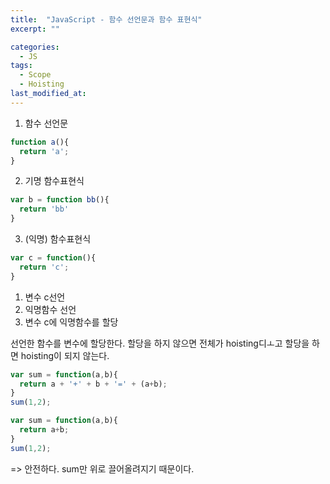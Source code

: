 ```yaml
---
title:  "JavaScript - 함수 선언문과 함수 표현식"
excerpt: ""

categories:
  - JS
tags:
  - Scope
  - Hoisting
last_modified_at: 
---
```


1. 함수 선언문

```js
function a(){
  return 'a';
}
```

2. 기명 함수표현식 

```js
var b = function bb(){
  return 'bb'
}
```

3. (익명) 함수표현식

```js
var c = function(){
  return 'c';
}
```

  1. 변수 c선언
  2. 익명함수 선언
  3. 변수 c에 익명함수를 할당
  
  선언한 함수를 변수에 할당한다. 할당을 하지 않으면 전체가 hoisting디ㅗ고 할당을 하면 hoisting이 되지 않는다.
  
  
```js
var sum = function(a,b){
  return a + '+' + b + '=' + (a+b);
}
sum(1,2);

var sum = function(a,b){
  return a+b;
}
sum(1,2);
```
=> 안전하다. sum만 위로 끌어올려지기 때문이다.


